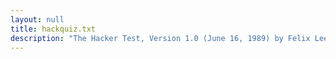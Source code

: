 ```yaml
---
layout: null
title: hackquiz.txt
description: "The Hacker Test, Version 1.0 (June 16, 1989) by Felix Lee, John Hayes and Angela Thomas"
---
```

